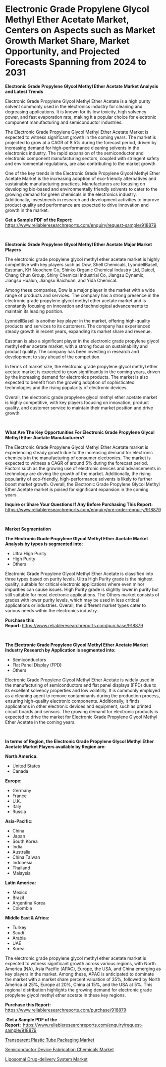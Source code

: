 <p><h1>Electronic Grade Propylene Glycol Methyl Ether Acetate Market, Centers on Aspects such as Market Growth Market Share, Market Opportunity, and Projected Forecasts Spanning from 2024 to 2031</h1></p><p><strong>Electronic Grade Propylene Glycol Methyl Ether Acetate Market Analysis and Latest Trends</strong></p>
<p><p>Electronic Grade Propylene Glycol Methyl Ether Acetate is a high purity solvent commonly used in the electronics industry for cleaning and degreasing applications. It is known for its low toxicity, high solvency power, and fast evaporation rate, making it a popular choice for electronic component manufacturing and semiconductor industries.</p><p>The Electronic Grade Propylene Glycol Methyl Ether Acetate Market is expected to witness significant growth in the coming years. The market is projected to grow at a CAGR of 8.5% during the forecast period, driven by increasing demand for high-performance cleaning solvents in the electronics industry. The rapid expansion of the semiconductor and electronic component manufacturing sectors, coupled with stringent safety and environmental regulations, are also contributing to the market growth.</p><p>One of the key trends in the Electronic Grade Propylene Glycol Methyl Ether Acetate Market is the increasing adoption of eco-friendly alternatives and sustainable manufacturing practices. Manufacturers are focusing on developing bio-based and environmentally friendly solvents to cater to the growing demand for green chemicals in the electronics industry. Additionally, investments in research and development activities to improve product quality and performance are expected to drive innovation and growth in the market.</p></p>
<p><strong>Get a Sample PDF of the Report:&nbsp;</strong> <a href="https://www.reliableresearchreports.com/enquiry/request-sample/918879">https://www.reliableresearchreports.com/enquiry/request-sample/918879</a></p>
<p>&nbsp;</p>
<p><strong>Electronic Grade Propylene Glycol Methyl Ether Acetate Major Market Players</strong></p>
<p><p>The electronic grade propylene glycol methyl ether acetate market is highly competitive with key players such as Dow, Shell Chemicals, LyondellBasell, Eastman, KH Neochem Co, Shinko Organic Chemical Industry Ltd, Daicel, Chang Chun Group, Shiny Chemical Industrial Co, Jiangsu Dynamic, Jiangsu Hualun, Jiangsu Baichuan, and Yida Chemical.</p><p>Among these companies, Dow is a major player in the market with a wide range of products and services. The company has a strong presence in the electronic grade propylene glycol methyl ether acetate market and is constantly focusing on innovation and technological advancements to maintain its leading position.</p><p>LyondellBasell is another key player in the market, offering high-quality products and services to its customers. The company has experienced steady growth in recent years, expanding its market share and revenue.</p><p>Eastman is also a significant player in the electronic grade propylene glycol methyl ether acetate market, with a strong focus on sustainability and product quality. The company has been investing in research and development to stay ahead of the competition.</p><p>In terms of market size, the electronic grade propylene glycol methyl ether acetate market is expected to grow significantly in the coming years, driven by the increasing demand for electronics products. The market is also expected to benefit from the growing adoption of sophisticated technologies and the rising popularity of electronic devices.</p><p>Overall, the electronic grade propylene glycol methyl ether acetate market is highly competitive, with key players focusing on innovation, product quality, and customer service to maintain their market position and drive growth.</p></p>
<p>&nbsp;</p>
<p><strong>What Are The Key Opportunities For Electronic Grade Propylene Glycol Methyl Ether Acetate Manufacturers?</strong></p>
<p><p>The Electronic Grade Propylene Glycol Methyl Ether Acetate market is experiencing steady growth due to the increasing demand for electronic chemicals in the manufacturing of consumer electronics. The market is expected to witness a CAGR of around 5% during the forecast period. Factors such as the growing use of electronic devices and advancements in technology are driving the growth of the market. Additionally, the rising popularity of eco-friendly, high-performance solvents is likely to further boost market growth. Overall, the Electronic Grade Propylene Glycol Methyl Ether Acetate market is poised for significant expansion in the coming years.</p></p>
<p><strong>Inquire or Share Your Questions If Any Before Purchasing This Report:</strong> <a href="https://www.reliableresearchreports.com/enquiry/pre-order-enquiry/918879">https://www.reliableresearchreports.com/enquiry/pre-order-enquiry/918879</a></p>
<p>&nbsp;</p>
<p><strong>Market Segmentation</strong></p>
<p><strong>The Electronic Grade Propylene Glycol Methyl Ether Acetate Market Analysis by types is segmented into:</strong></p>
<p><ul><li>Ultra High Purity</li><li>High Purity</li><li>Others</li></ul></p>
<p><p>Electronic Grade Propylene Glycol Methyl Ether Acetate is classified into three types based on purity levels. Ultra High Purity grade is the highest quality, suitable for critical electronic applications where even minor impurities can cause issues. High Purity grade is slightly lower in purity but still suitable for most electronic applications. The Others market consists of grades with lower purity levels, which may be used in less critical applications or industries. Overall, the different market types cater to various needs within the electronics industry.</p></p>
<p><strong>Purchase this Report:&nbsp;</strong><a href="https://www.reliableresearchreports.com/purchase/918879">https://www.reliableresearchreports.com/purchase/918879</a></p>
<p>&nbsp;</p>
<p><strong>The Electronic Grade Propylene Glycol Methyl Ether Acetate Market Industry Research by Application is segmented into:</strong></p>
<p><ul><li>Semiconductors</li><li>Flat Panel Display (FPD)</li><li>Others</li></ul></p>
<p><p>Electronic Grade Propylene Glycol Methyl Ether Acetate is widely used in the manufacturing of semiconductors and flat panel displays (FPD) due to its excellent solvency properties and low volatility. It is commonly employed as a cleaning agent to remove contaminants during the production process, ensuring high-quality electronic components. Additionally, it finds applications in other electronic devices and equipment, such as printed circuit boards and sensors. The growing demand for electronic products is expected to drive the market for Electronic Grade Propylene Glycol Methyl Ether Acetate in the coming years.</p></p>
<p>&nbsp;</p>
<p><strong>In terms of Region, the Electronic Grade Propylene Glycol Methyl Ether Acetate Market Players available by Region are:</strong></p>
<p>
    <p> <strong> North America: </strong>
        <ul>
            <li>United States</li>
            <li>Canada</li>
        </ul>
        </p> 
    <p> <strong> Europe: </strong>
        <ul>
            <li>Germany</li>
            <li>France</li>
            <li>U.K.</li>
            <li>Italy</li>
            <li>Russia</li>
        </ul>
        </p> 
    <p> <strong> Asia-Pacific: </strong>
        <ul>
            <li>China</li>
            <li>Japan</li>
            <li>South Korea</li>
            <li>India</li>
            <li>Australia</li>
            <li>China Taiwan</li>
            <li>Indonesia</li>
            <li>Thailand</li>
            <li>Malaysia</li>
        </ul>
        </p> 
    <p> <strong> Latin America: </strong>
        <ul>
            <li>Mexico</li>
            <li>Brazil</li>
            <li>Argentina Korea</li>
            <li>Colombia</li>
        </ul>
        </p> 
    <p> <strong> Middle East & Africa: </strong>
        <ul>
            <li>Turkey</li>
            <li>Saudi</li>
            <li>Arabia</li>
            <li>UAE</li>
            <li>Korea</li>
        </ul>
    </p>
    </p>
<p><p>The electronic grade propylene glycol methyl ether acetate market is expected to witness significant growth across various regions, with North America (NA), Asia Pacific (APAC), Europe, the USA, and China emerging as key players in the market. Among these, APAC is anticipated to dominate the market with a market share percent valuation of 35%, followed by North America at 25%, Europe at 20%, China at 15%, and the USA at 5%. This regional distribution highlights the growing demand for electronic grade propylene glycol methyl ether acetate in these key regions.</p></p>
<p><strong>Purchase this Report: </strong><a href="https://www.reliableresearchreports.com/purchase/918879">https://www.reliableresearchreports.com/purchase/918879</a></p>
<p>&nbsp;<strong>Get a Sample PDF of the Report:&nbsp;&nbsp;</strong><a href="https://www.reliableresearchreports.com/enquiry/request-sample/918879">https://www.reliableresearchreports.com/enquiry/request-sample/918879</a></p>
<p><strong></strong></p>
<p><p><a href="https://github.com/Sinjinluong3e0awx2m195k76/Market-Research-Report-List-1/blob/main/transparent-plastic-tube-packaging-market.md">Transparent Plastic Tube Packaging Market</a></p><p><a href="https://github.com/beatblasta/Market-Research-Report-List-2/blob/main/semiconductor-device-fabrication-chemicals-market.md">Semiconductor Device Fabrication Chemicals Market</a></p><p><a href="https://github.com/shotows/Market-Research-Report-List-1/blob/main/liposomal-drug-delivery-system-market.md">Liposomal Drug-delivery System Market</a></p></p>